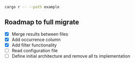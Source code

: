 ```sh
cargo r -- --path example
```

## Roadmap to full migrate

- [x] Merge results between files
- [x] Add occurrence column
- [x] Add filter functionality
- [ ] Read configuration file
- [ ] Define initial architecture and remove all ts implementation

